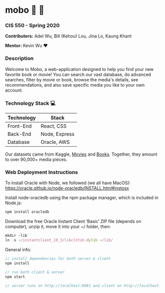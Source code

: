 
# mobo :movie_camera: :orange_book:
### CIS 550 - Spring 2020
**Contributers:** Adel Wu, Bill (Kehou) Lou, Jina Lo, Kaung Khant

**Mentor:** Kevin Wu :heart:

### Description
Welcome to Mobo, a web-application designed to help you find your new favorite book or movie! You can search our vast database, do advanced searches, filter by movie or book, browse the media's details, see recommendations, and also save specific media you like to your own account.

### Technology Stack :computer:
| Technology     | Stack              |
|----------------|--------------------|
| Front-End      | React, CSS  |
| Back-End       | Node, Express      |
| Database       | Oracle, AWS    |

Our datasets came from Kaggle, [Movies](https://www.kaggle.com/rounakbanik/the-movies-dataset#movies_metadata.csv) and [Books](https://www.kaggle.com/meetnaren/goodreads-best-books). 
Together, they amount to over 90,000+ media pieces.

### Web Deployment Instructions
To install Oracle with Node, we followed (we all have MacOS): https://oracle.github.io/node-oracledb/INSTALL.html#instosx 

Install node-oracledb using the npm package manager, which is included in Node.js:
```javascript
npm install oracledb
```
Download the free Oracle Instant Client ‘Basic’ ZIP file (depends on computer), unzip it, move it into your ~/ folder, then:
```javascript
mkdir ~lib
ln -s ~/instantclient_19_3/libclntsh.dylib ~/lib/
```

General info:
```javascript
// install dependencies for both server & client
npm install 

// run both client & server
npm start

// server runs on http://localhost:8081 and client on http://localhost:3000
```
